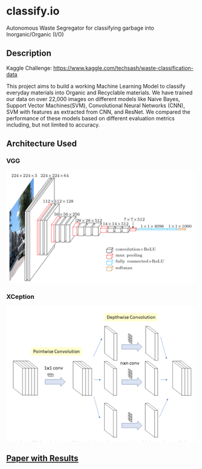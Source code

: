 # classify.io
Autonomous Waste Segregator for classifying garbage into Inorganic/Organic (I/O)

## Description

Kaggle Challenge: https://www.kaggle.com/techsash/waste-classification-data

This project aims to build a working Machine Learning Model to classify everyday materials into Organic and Recyclable materials. We have trained our data on over 22,000 images on different models like Naive Bayes, Support Vector Machines(SVM), Convolutional Neural Networks (CNN), SVM with features as extracted from CNN, and ResNet. We compared the performance of these models based on different evaluation metrics including, but not limited to accuracy.

## Architecture Used

### VGG
![VGG](https://github.com/arjungarg-cf/classify.io/blob/main/Images/VGG.png?raw=true)

### XCeption
![Xception](https://github.com/arjungarg-cf/classify.io/blob/main/Images/Xception_arch.png?raw=true)


## [Paper with Results](https://drive.google.com/file/d/1QbIF5VkLNjZ1x4HzdlCU7Wr3lDYO7set/view?usp=sharing)
